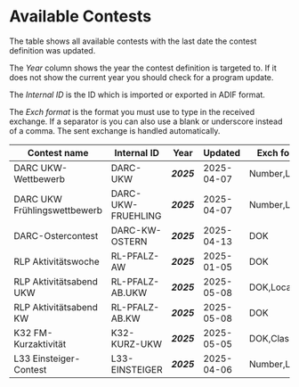 
Available Contests
==================

The table shows all available contests with the last date the contest definition was updated.

The *Year* column shows the year the contest definition is targeted to. 
If it does not show the current year you should check for a program update.

The *Internal ID* is the ID which is imported or exported in ADIF format. 

The *Exch format* is the format you must use to type in the received exchange. 
If a separator is you can also use a blank or underscore instead of a comma.
The sent exchange is handled automatically.

| Contest name | Internal ID | Year | Updated | Exch format |
|--------------|-------------|------|---------|-------------|
| DARC UKW-Wettbewerb | DARC-UKW | ***2025*** | 2025-04-07 | Number,Locator |
| DARC UKW Frühlingswettbewerb | DARC-UKW-FRUEHLING | ***2025*** | 2025-04-07 | Number,Locator |
| DARC-Ostercontest | DARC-KW-OSTERN | ***2025*** | 2025-04-13 | DOK |
| RLP Aktivitätswoche | RL-PFALZ-AW | ***2025*** | 2025-01-05 | DOK |
| RLP Aktivitätsabend UKW | RL-PFALZ-AB.UKW | ***2025*** | 2025-05-08 | DOK,Locator |
| RLP Aktivitätsabend KW | RL-PFALZ-AB.KW | ***2025*** | 2025-05-08 | DOK |
| K32 FM-Kurzaktivität | K32-KURZ-UKW | ***2025*** | 2025-05-05 | DOK,Class |
| L33 Einsteiger-Contest | L33-EINSTEIGER | ***2025*** | 2025-04-06 | Number,Locator |
